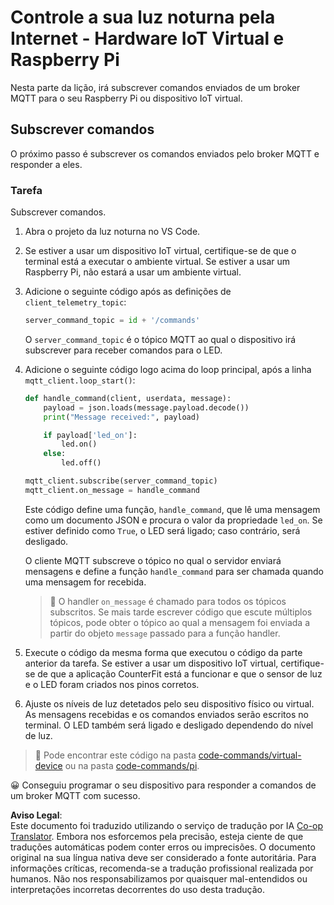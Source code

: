 <!--
CO_OP_TRANSLATOR_METADATA:
{
  "original_hash": "c527ce85d69b1a3875366ec61cbed8aa",
  "translation_date": "2025-08-25T21:54:11+00:00",
  "source_file": "1-getting-started/lessons/4-connect-internet/single-board-computer-commands.md",
  "language_code": "pt"
}
-->
# Controle a sua luz noturna pela Internet - Hardware IoT Virtual e Raspberry Pi

Nesta parte da lição, irá subscrever comandos enviados de um broker MQTT para o seu Raspberry Pi ou dispositivo IoT virtual.

## Subscrever comandos

O próximo passo é subscrever os comandos enviados pelo broker MQTT e responder a eles.

### Tarefa

Subscrever comandos.

1. Abra o projeto da luz noturna no VS Code.

1. Se estiver a usar um dispositivo IoT virtual, certifique-se de que o terminal está a executar o ambiente virtual. Se estiver a usar um Raspberry Pi, não estará a usar um ambiente virtual.

1. Adicione o seguinte código após as definições de `client_telemetry_topic`:

    ```python
    server_command_topic = id + '/commands'
    ```

    O `server_command_topic` é o tópico MQTT ao qual o dispositivo irá subscrever para receber comandos para o LED.

1. Adicione o seguinte código logo acima do loop principal, após a linha `mqtt_client.loop_start()`:

    ```python
    def handle_command(client, userdata, message):
        payload = json.loads(message.payload.decode())
        print("Message received:", payload)
    
        if payload['led_on']:
            led.on()
        else:
            led.off()
    
    mqtt_client.subscribe(server_command_topic)
    mqtt_client.on_message = handle_command
    ```

    Este código define uma função, `handle_command`, que lê uma mensagem como um documento JSON e procura o valor da propriedade `led_on`. Se estiver definido como `True`, o LED será ligado; caso contrário, será desligado.

    O cliente MQTT subscreve o tópico no qual o servidor enviará mensagens e define a função `handle_command` para ser chamada quando uma mensagem for recebida.

    > 💁 O handler `on_message` é chamado para todos os tópicos subscritos. Se mais tarde escrever código que escute múltiplos tópicos, pode obter o tópico ao qual a mensagem foi enviada a partir do objeto `message` passado para a função handler.

1. Execute o código da mesma forma que executou o código da parte anterior da tarefa. Se estiver a usar um dispositivo IoT virtual, certifique-se de que a aplicação CounterFit está a funcionar e que o sensor de luz e o LED foram criados nos pinos corretos.

1. Ajuste os níveis de luz detetados pelo seu dispositivo físico ou virtual. As mensagens recebidas e os comandos enviados serão escritos no terminal. O LED também será ligado e desligado dependendo do nível de luz.

> 💁 Pode encontrar este código na pasta [code-commands/virtual-device](../../../../../1-getting-started/lessons/4-connect-internet/code-commands/virtual-device) ou na pasta [code-commands/pi](../../../../../1-getting-started/lessons/4-connect-internet/code-commands/pi).

😀 Conseguiu programar o seu dispositivo para responder a comandos de um broker MQTT com sucesso.

**Aviso Legal**:  
Este documento foi traduzido utilizando o serviço de tradução por IA [Co-op Translator](https://github.com/Azure/co-op-translator). Embora nos esforcemos pela precisão, esteja ciente de que traduções automáticas podem conter erros ou imprecisões. O documento original na sua língua nativa deve ser considerado a fonte autoritária. Para informações críticas, recomenda-se a tradução profissional realizada por humanos. Não nos responsabilizamos por quaisquer mal-entendidos ou interpretações incorretas decorrentes do uso desta tradução.